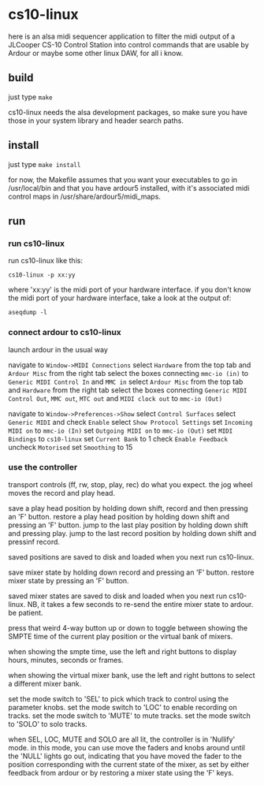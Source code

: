 # cs10-linux

here is an alsa midi sequencer application to filter the midi output of a JLCooper CS-10 Control Station into control commands that are usable by Ardour or maybe some other linux DAW, for all i know.

## build

just type `make`

cs10-linux needs the alsa development packages, so make sure you have those in your system library and header search paths.

## install

just type `make install`

for now, the Makefile assumes that you want your executables to go in /usr/local/bin and that you have ardour5 installed, with it's associated midi control maps in /usr/share/ardour5/midi\_maps.

## run

### run cs10-linux

run cs10-linux like this:

```
cs10-linux -p xx:yy
```

where 'xx:yy' is the midi port of your hardware interface.
if you don't know the midi port of your hardware interface, take a look at the output of:

```
aseqdump -l
```

### connect ardour to cs10-linux

launch ardour in the usual way

navigate to `Window->MIDI Connections`
select `Hardware` from the top tab and `Ardour Misc` from the right tab
select the boxes connecting `mmc-io (in)` to `Generic MIDI Control In` and `MMC in`
select `Ardour Misc` from the top tab and `Hardware` from the right tab
select the boxes connecting `Generic MIDI Control Out`, `MMC out`, `MTC out` and `MIDI clock out` to `mmc-io (Out)`

navigate to `Window->Preferences->Show`
select `Control Surfaces`
select `Generic MIDI` and check `Enable`
select `Show Protocol Settings`
set `Incoming MIDI on` to `mmc-io (In)`
set `Outgoing MIDI on` to `mmc-io (Out)`
set `MIDI Bindings` to `cs10-linux`
set `Current Bank` to 1
check `Enable Feedback`
uncheck `Motorised`
set `Smoothing` to 15

### use the controller

transport controls (ff, rw, stop, play, rec) do what you expect.
the jog wheel moves the record and play head.

save a play head position by holding down shift, record and then pressing an 'F' button.
restore a play head position by holding down shift and pressing an 'F' button.
jump to the last play position by holding down shift and pressing play.
jump to the last record position by holding down shift and pressinf record.

saved positions are saved to disk and loaded when you next run cs10-linux.

save mixer state by holding down record and pressing an 'F' button.
restore mixer state by pressing an 'F' button.

saved mixer states are saved to disk and loaded when you next run cs10-linux.
NB, it takes a few seconds to re-send the entire mixer state to ardour. be patient.

press that weird 4-way button up or down to toggle between showing the SMPTE time of the current play position or the virtual bank of mixers.

when showing the smpte time, use the left and right buttons to display hours, minutes, seconds or frames.

when showing the virtual mixer bank, use the left and right buttons to select a different mixer bank.

set the mode switch to 'SEL' to pick which track to control using the parameter knobs.
set the mode switch to 'LOC' to enable recording on tracks.
set the mode switch to 'MUTE' to mute tracks.
set the mode switch to 'SOLO' to solo tracks.

when SEL, LOC, MUTE and SOLO are all lit, the controller is in 'Nullify' mode.
in this mode, you can use move the faders and knobs around until the 'NULL' lights go out, indicating that you have moved the fader to the position corresponding with the current state of the mixer, as set by either feedback from ardour or by restoring a mixer state using the 'F' keys.
